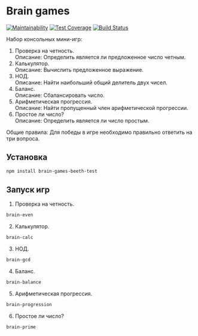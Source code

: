 # Brain games

[![Maintainability](https://api.codeclimate.com/v1/badges/5849cd91dd160cbf72f0/maintainability)](https://codeclimate.com/github/beethlw/project-lvl1-s292/maintainability)
[![Test Coverage](https://api.codeclimate.com/v1/badges/5849cd91dd160cbf72f0/test_coverage)](https://codeclimate.com/github/beethlw/project-lvl1-s292/test_coverage)
[![Build Status](https://travis-ci.org/beethlw/project-lvl1-s292.svg?branch=master)](https://travis-ci.org/beethlw/project-lvl1-s292)

Набор консольных мини-игр:
1. Проверка на четность.  
Описание: Определить является ли предложенное число четным.
2. Калькулятор.  
Описание: Вычислить предложенное выражение.
3. НОД.  
Описание: Найти наибольший общий делитель двух чисел.
4. Баланс.  
Описание: Сбалансировать число.
5. Арифметическая прогрессия.  
Описание: Найти пропущенный член арифметической прогрессии.
6. Простое ли число?  
Описание: Определить является ли число простым.

Общие правила:
Для победы в игре необходимо правильно ответить на три вопроса.

## Установка

```sh
npm install brain-games-beeth-test
```
## Запуск игр

1. Проверка на четность.
```sh
brain-even
```
2. Калькулятор.
```sh
brain-calc
```
3. НОД.
```sh
brain-gcd
```
4. Баланс.
```sh
brain-balance
```
5. Арифметическая прогрессия.
```sh
brain-progression
```
6. Простое ли число?
```sh
brain-prime
```
